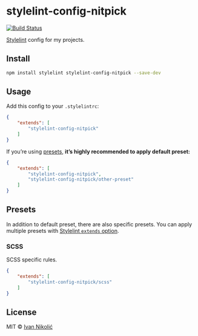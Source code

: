 # stylelint-config-nitpick

[![Build Status][ci-img]][ci]

[Stylelint][stylelint] config for my projects.

## Install

```sh
npm install stylelint stylelint-config-nitpick --save-dev
```

## Usage

Add this config to your `.stylelintrc`:

<!-- prettier-ignore-start -->

```json
{
	"extends": [
		"stylelint-config-nitpick"
	]
}
```

<!-- prettier-ignore-end -->

If you’re using [presets](#presets), **it’s highly recommended to apply default
preset:**

<!-- prettier-ignore-start -->

```json
{
	"extends": [
		"stylelint-config-nitpick",
		"stylelint-config-nitpick/other-preset"
	]
}
```

<!-- prettier-ignore-end -->

## Presets

In addition to default preset, there are also specific presets. You can apply
multiple presets with [Stylelint `extends` option][stylelint-extends].

### SCSS

SCSS specific rules.

<!-- prettier-ignore-start -->

```json
{
	"extends": [
		"stylelint-config-nitpick/scss"
	]
}
```

<!-- prettier-ignore-end -->

## License

MIT © [Ivan Nikolić](http://ivannikolic.com)

<!-- prettier-ignore-start -->

[ci]: https://github.com/niksy/stylelint-config-nitpick/actions?query=workflow%3ACI
[ci-img]: https://github.com/niksy/stylelint-config-nitpick/workflows/CI/badge.svg?branch=master
[stylelint]: http://stylelint.io/
[stylelint-extends]: https://stylelint.io/user-guide/configuration/#extends

<!-- prettier-ignore-end -->
